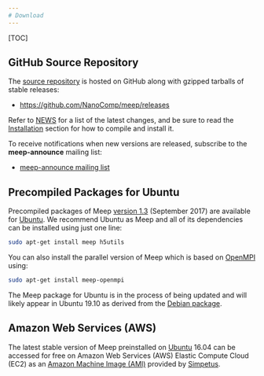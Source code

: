 ```yaml
---
# Download
---
```


[TOC]

GitHub Source Repository
------------------------

The [source repository](https://github.com/NanoComp/meep) is hosted on GitHub along with gzipped tarballs of stable releases:

-   <https://github.com/NanoComp/meep/releases>

Refer to [NEWS](https://github.com/NanoComp/meep/blob/master/NEWS.md) for a list of the latest changes, and be sure to read the [Installation](Installation.md) section for how to compile and install it.

To receive notifications when new versions are released, subscribe to the **meep-announce** mailing list:

-   [meep-announce mailing list](http://ab-initio.mit.edu/cgi-bin/mailman/listinfo/meep-announce)

Precompiled Packages for Ubuntu
-------------------------------

Precompiled packages of Meep [version 1.3](https://github.com/NanoComp/meep/releases/tag/1.3) (September 2017) are available for [Ubuntu](https://packages.ubuntu.com/search?keywords=meep). We recommend Ubuntu as Meep and all of its dependencies can be installed using just one line:

```sh
sudo apt-get install meep h5utils
```

You can also install the parallel version of Meep which is based on [OpenMPI](https://www.open-mpi.org/) using:

```sh
sudo apt-get install meep-openmpi
```

The Meep package for Ubuntu is in the process of being updated and will likely appear in Ubuntu 19.10 as derived from the [Debian package](https://packages.debian.org/search?searchon=names&keywords=meep).

Amazon Web Services (AWS)
-------------------------

The latest stable version of Meep preinstalled on [Ubuntu](https://en.wikipedia.org/wiki/Ubuntu) 16.04 can be accessed for free on Amazon Web Services (AWS) Elastic Compute Cloud (EC2) as an [Amazon Machine Image (AMI)](https://aws.amazon.com/marketplace/pp/B01KHWH0AS) provided by [Simpetus](http://www.simpetus.com/launchsims.html).
